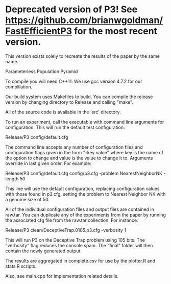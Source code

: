 Deprecated version of P3! See https://github.com/brianwgoldman/FastEfficientP3 for the most recent version.
==
This version exists solely to recreate the results of the paper by the same name.


Parameterless Population Pyramid

To compile you will need C++11.  We use gcc version 4.7.2 for our complilation.

Our build system uses Makefiles to build.  You can compile the release version
by changing directory to Release and calling "make".

All of the source code is available in the 'src' directory.

To run an experiment, call the executable with command line arguments for configuration.
This will run the default test configuration:

Release/P3 config/default.cfg

The command line accepts any number of configuration files and configuration flags given
in the form "-key value" where key is the name of the option to change and value is the
value to change it to.  Arguments override in last given order.  For example:

Release/P3 config/default.cfg config/p3.cfg -problem NearestNeighborNK -length 50

This line will use the default configuration, replacing configuration values with those
found in p3.cfg, setting the problem to Nearest Neighbor NK with a genome size of 50.

All of the individual configuration files and output files are contained in raw.tar.
You can duplicate any of the experiments from the paper by running the associated cfg
file from the raw.tar collection.  For instance:

Release/P3 clean/DeceptiveTrap.0105.p3.cfg -verbosity 1

This will run P3 on the Deceptive Trap problem using 105 bits.  The "verbosity" flag reduces
the console spam.  The "final" folder will then contain the newly generated output.

The results are aggregated in complete.csv for use by the plotter.R and stats.R scripts.


Also, see main.cpp for implementation related details.
